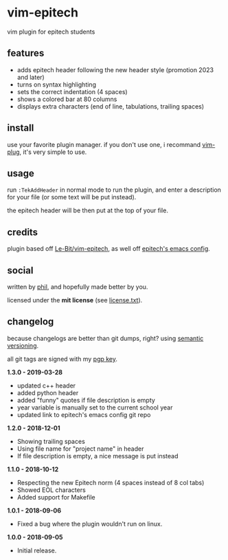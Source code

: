 # vim-epitech
vim plugin for epitech students

## features
* adds epitech header following the new header style (promotion 2023 and later)
* turns on syntax highlighting
* sets the correct indentation (4 spaces)
* shows a colored bar at 80 columns
* displays extra characters (end of line, tabulations, trailing spaces)

## install
use your favorite plugin manager. if you don't use one, i recommand
[vim-plug](https://github.com/junegunn/vim-plug), it's very simple to use.

## usage
run `:TekAddHeader` in normal mode to run the plugin, and enter a description
for your file (or some text will be put instead).

the epitech header will be then put at the top of your file.

## credits
plugin based off [Le-Bit/vim-epitech](https://github.com/Le-Bit/vim-epitech),
as well off [epitech's emacs config](https://github.com/Epitech/epitech-emacs).

## social
written by [phil](https://philippeloctaux.com), and hopefully made better
by you.

licensed under the **mit license** (see [license.txt](license.txt)).

## changelog
because changelogs are better than git dumps, right?
using [semantic versioning](https://semver.org).

all git tags are signed with my [pgp key](https://x4m3.rocks/pgp-0x69771CD04BA82EC0.txt).

**1.3.0 - 2019-03-28**
- updated c++ header
- added python header
- added "funny" quotes if file description is empty
- year variable is manually set to the current school year
- updated link to epitech's emacs config git repo

**1.2.0 - 2018-12-01**
- Showing trailing spaces
- Using file name for "project name" in header
- If file description is empty, a nice message is put instead

**1.1.0 - 2018-10-12**
- Respecting the new Epitech norm (4 spaces instead of 8 col tabs)
- Showed EOL characters
- Added support for Makefile

**1.0.1 - 2018-09-06**
- Fixed a bug where the plugin wouldn't run on linux.

**1.0.0 - 2018-09-05**
- Initial release.
